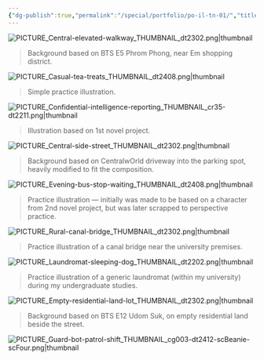 ```yaml
---
{"dg-publish":true,"permalink":"/special/portfolio/po-il-tn-01/","title":"Illustration: Thumbnails","tags":["-special","-portfolio","-portfolio/illustration","-member/nin827"]}
---
```


![PICTURE_Central-elevated-walkway_THUMBNAIL_dt2302.png|thumbnail](/img/user/RESOURCE/ASSET/ARTWORK/PICTURE_Central-elevated-walkway_THUMBNAIL_dt2302.png)

> Background based on BTS E5 Phrom Phong, near Em shopping district.

![PICTURE_Casual-tea-treats_THUMBNAIL_dt2408.png|thumbnail](/img/user/RESOURCE/ASSET/ARTWORK/PICTURE_Casual-tea-treats_THUMBNAIL_dt2408.png)

> Simple practice illustration.

![PICTURE_Confidential-intelligence-reporting_THUMBNAIL_cr35-dt2211.png|thumbnail](/img/user/RESOURCE/ASSET/ARTWORK/PICTURE_Confidential-intelligence-reporting_THUMBNAIL_cr35-dt2211.png)

> Illustration based on 1st novel project.

![PICTURE_Central-side-street_THUMBNAIL_dt2302.png|thumbnail](/img/user/RESOURCE/ASSET/ARTWORK/PICTURE_Central-side-street_THUMBNAIL_dt2302.png)

> Background based on CentralwOrld driveway into the parking spot, heavily modified to fit the composition.

![PICTURE_Evening-bus-stop-waiting_THUMBNAIL_dt2408.png|thumbnail](/img/user/RESOURCE/ASSET/ARTWORK/PICTURE_Evening-bus-stop-waiting_THUMBNAIL_dt2408.png)

> Practice illustration — initially was made to be based on a character from 2nd novel project, but was later scrapped to perspective practice.

![PICTURE_Rural-canal-bridge_THUMBNAIL_dt2302.png|thumbnail](/img/user/RESOURCE/ASSET/ARTWORK/PICTURE_Rural-canal-bridge_THUMBNAIL_dt2302.png)

> Practice illustration of a canal bridge near the university premises.

![PICTURE_Laundromat-sleeping-dog_THUMBNAIL_dt2202.png|thumbnail](/img/user/RESOURCE/ASSET/ARTWORK/PICTURE_Laundromat-sleeping-dog_THUMBNAIL_dt2202.png)

> Practice illustration of a generic laundromat (within my university) during my undergraduate studies.

![PICTURE_Empty-residential-land-lot_THUMBNAIL_dt2302.png|thumbnail](/img/user/RESOURCE/ASSET/ARTWORK/PICTURE_Empty-residential-land-lot_THUMBNAIL_dt2302.png)

> Background based on BTS E12 Udom Suk, on empty residential land beside the street.

![PICTURE_Guard-bot-patrol-shift_THUMBNAIL_cg003-dt2412-scBeanie-scFour.png|thumbnail](/img/user/RESOURCE/ASSET/ARTWORK/PICTURE_Guard-bot-patrol-shift_THUMBNAIL_cg003-dt2412-scBeanie-scFour.png)
